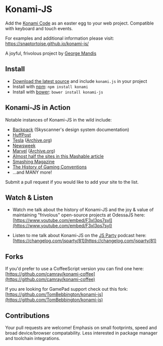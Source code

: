 # Konami-JS

Add the [Konami Code](https://en.wikipedia.org/wiki/Konami_Code) as an easter egg to your web project. Compatible with keyboard and touch events.

For examples and additional information please visit: https://snaptortoise.github.io/konami-js/

A joyful, frivolous project by [George Mandis](https://george.mand.is)

## Install

- [Download the latest source](https://github.com/snaptortoise/konami-js/archive/master.zip) and include `konami.js` in your project
- Install with [npm](https://www.npmjs.com): `npm install konami`
- Install with [bower](https://bower.io): `bower install konami-js`

## Konami-JS in Action
Notable instances of Konami-JS in the wild include:

  * [Backpack](https://backpack.github.io/components/button/?platform=web) (Skyscanner's design system documentation)
  * [HuffPost](https://twitter.com/georgeMandis/status/1116083414141038592)
  * [Tesla](https://teslamotorsclub.com/tmc/threads/easter-egg-in-the-design-studio-konami-code.7944/) ([Archive.org](https://web.archive.org/web/20130408184419js_/http://www.teslamotors.com/sites/all/themes/tesla/configurator/js/libs/konami.1.3.3.pack.js?c))
  * [Newsweek](http://www.forbes.com/sites/firewall/2010/06/15/newsweek-reports-the-zombie-invasion/)
  * [Marvel](https://en.wikipedia.org/wiki/File:Marvel_konami_code.jpg) ([Archive.org](http://web.archive.org/web/20100131153849/http://marvel.com/))
  * [Almost half the sites in this Mashable article](http://mashable.com/2010/07/31/konami-code-sites)
  * [Smashing Magazine](http://uxdesign.smashingmagazine.com/2012/04/26/gamification-ux-users-win-lose/)
  * [The History of Gaming Conventions](http://www.bigfishgames.com/daily/gaming-conventions-timeline/)
  * ...and MANY more!
  
Submit a pull request if you would like to add your site to the list.

## Watch & Listen
- Watch me talk about the history of Konami-JS and the joy & value of maintaining "frivolous" open-source projects at OdessaJS here: [https://www.youtube.com/embed/F3xI3ps7syI](https://www.youtube.com/embed/F3xI3ps7syI)

- Listen to me talk about Konami-JS on the [JS Party](https://changelog.com/jsparty) podcast here: [https://changelog.com/jsparty/81](https://changelog.com/jsparty/81)

## Forks
If you'd prefer to use a CoffeeScript version you can find one here:  
[https://github.com/camray/konami-coffee](https://github.com/camray/konami-coffee)

If you are looking for GamePad support check out this fork:  
[https://github.com/TomBebbington/konami-js](https://github.com/TomBebbington/konami-js)

## Contributions
Your pull requests are welcome! Emphasis on small footprints, speed and broad device/browser compatability. Less interested in package manager and toolchain integrations.
